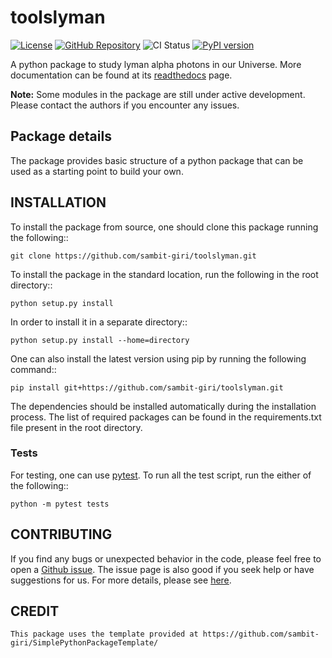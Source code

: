 # toolslyman

[![License](https://img.shields.io/github/license/sambit-giri/toolslyman.svg)](https://github.com/sambit-giri/toolslyman/blob/main/LICENSE)
[![GitHub Repository](https://img.shields.io/github/repo-size/sambit-giri/toolslyman)](https://github.com/sambit-giri/toolslyman)
![CI Status](https://github.com/sambit-giri/toolslyman/actions/workflows/ci.yml/badge.svg)
[![PyPI version](https://badge.fury.io/py/toolslyman.svg)](https://badge.fury.io/py/toolslyman)

A python package to study lyman alpha photons in our Universe. More documentation can be found at its [readthedocs](https://toolslyman.readthedocs.io/) page.

**Note:** Some modules in the package are still under active development. Please contact the authors if you encounter any issues.

## Package details

The package provides basic structure of a python package that can be used as a starting point to build your own.

## INSTALLATION

To install the package from source, one should clone this package running the following::

    git clone https://github.com/sambit-giri/toolslyman.git

To install the package in the standard location, run the following in the root directory::

    python setup.py install

In order to install it in a separate directory::

    python setup.py install --home=directory

One can also install the latest version using pip by running the following command::

    pip install git+https://github.com/sambit-giri/toolslyman.git

The dependencies should be installed automatically during the installation process. The list of required packages can be found in the requirements.txt file present in the root directory.

### Tests

For testing, one can use [pytest](https://docs.pytest.org/en/stable/). To run all the test script, run the either of the following::

    python -m pytest tests
    
## CONTRIBUTING

If you find any bugs or unexpected behavior in the code, please feel free to open a [Github issue](https://github.com/sambit-giri/toolslyman/issues). The issue page is also good if you seek help or have suggestions for us. For more details, please see [here](https://toolslyman.readthedocs.io/contributing.html).

## CREDIT


    This package uses the template provided at https://github.com/sambit-giri/SimplePythonPackageTemplate/ 
    
